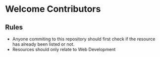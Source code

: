 # Welcome Contributors

## Rules

* Anyone commiting to this repository should first check if the resource has already been listed or not.
* Resources should only relate to Web Development
